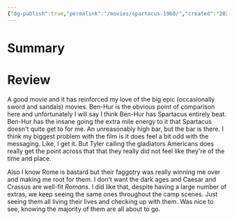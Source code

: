```yaml
---
{"dg-publish":true,"permalink":"/movies/spartacus-1960/","created":"2023-12-16","updated":"2023-12-17"}
---
```



# Summary

# Review

A good movie and it has reinforced my love of the big epic (occasionally sword and sandals) movies. Ben-Hur is the obvious point of comparison here and unfortunately I will say I think Ben-Hur has Spartacus entirely beat. Ben-Hur has the insane going the extra mile energy to it that Spartacus doesn't quite get to for me. An unreasonably high bar, but the bar is there. I think my biggest problem with the film is it does feel a bit odd with the messaging. Like, I get it. But Tyler calling the gladiators Americans does really get the point across that that they really did not feel like they're of the time and place.

Also I know Rome is bastard but their faggotry was really winning me over and making me root for them. I don't want the dark ages and Caesar and Crassus  are well-fit *Romans*. I did like that, despite having a large number of extras, we keep seeing the same ones throughout the camp scenes. Just seeing them all living their lives and checking up with them. Was nice to see, knowing the majority of them are all about to go.
